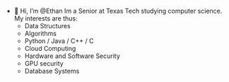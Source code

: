 - 👋 Hi, I’m @Ethan
Im a Senior at Texas Tech studying computer science.
My interests are thus:
  - Data Structures
  - Algorithms
  - Python / Java / C++ / C
  - Cloud Computing
  - Hardware and Software Security
  - GPU security
  - Database Systems
